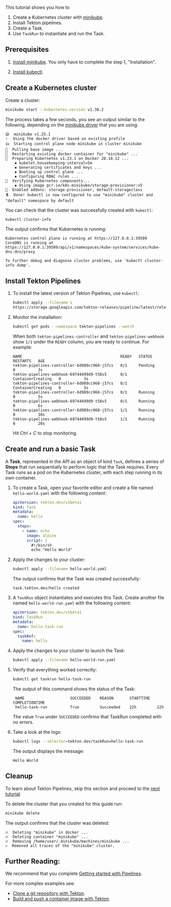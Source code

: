 <!--
---
title: "Getting started with Tasks"
likTitle: "Tasks"
weight: 1
description: >
  Set up and run your first Tekton Task
---
!-->

This tutorial shows you how to 

1. Create a Kubernetes cluster with [minikube](https://minikube.sigs.k8s.io/).
1. Install Tekton pipelines.
1. Create a Task.
1. Use `TaskRun` to instantiate and run the Task.

## Prerequisites

1.  [Install minikube](https://minikube.sigs.k8s.io/docs/start/). You only have
    to complete the step 1, "Installation".

1.  [Install kubectl](https://kubernetes.io/docs/tasks/tools/#kubectl).

## Create a Kubernetes cluster

Create a cluster:

```bash
minikube start --kubernetes-version v1.30.2
```

The process takes a few seconds, you see an output similar to the following,
depending on the [minikube driver](https://minikube.sigs.k8s.io/docs/drivers/)
that you are using:

```
😄  minikube v1.25.1
✨  Using the docker driver based on existing profile
👍  Starting control plane node minikube in cluster minikube
🚜  Pulling base image ...
🔄  Restarting existing docker container for "minikube" ...
🐳  Preparing Kubernetes v1.23.1 on Docker 20.10.12 ...
    ▪ kubelet.housekeeping-interval=5m
    ▪ Generating certificates and keys ...
    ▪ Booting up control plane ...
    ▪ Configuring RBAC rules ...
🔎  Verifying Kubernetes components...
    ▪ Using image gcr.io/k8s-minikube/storage-provisioner:v5
🌟  Enabled addons: storage-provisioner, default-storageclass
🏄  Done! kubectl is now configured to use "minikube" cluster and "default" namespace by default
```

You can check that the cluster was successfully created with `kubectl`:

```bash
kubectl cluster-info
```

The output confirms that Kubernetes is running:

```
Kubernetes control plane is running at https://127.0.0.1:39509
CoreDNS is running at
https://127.0.0.1:39509/api/v1/namespaces/kube-system/services/kube-dns:dns/proxy

To further debug and diagnose cluster problems, use 'kubectl cluster-info dump'.
```

## Install Tekton Pipelines

1. To install the latest version of Tekton Pipelines, use `kubectl`:

   ```bash
   kubectl apply --filename \
   https://storage.googleapis.com/tekton-releases/pipeline/latest/release.yaml
   ```

1. Monitor the installation:

   ```bash
   kubectl get pods --namespace tekton-pipelines --watch
   ```

    When both `tekton-pipelines-controller` and `tekton-pipelines-webhook` show
    `1/1` under the `READY` column, you are ready to continue. For example:

    ```
    NAME                                           READY   STATUS              RESTARTS   AGE
    tekton-pipelines-controller-6d989cc968-j57cs   0/1     Pending             0          3s
    tekton-pipelines-webhook-69744499d9-t58s5      0/1     ContainerCreating   0          3s
    tekton-pipelines-controller-6d989cc968-j57cs   0/1     ContainerCreating   0          3s
    tekton-pipelines-controller-6d989cc968-j57cs   0/1     Running             0          5s
    tekton-pipelines-webhook-69744499d9-t58s5      0/1     Running             0          6s
    tekton-pipelines-controller-6d989cc968-j57cs   1/1     Running             0          10s
    tekton-pipelines-webhook-69744499d9-t58s5      1/1     Running             0          20s
    ```

    Hit *Ctrl + C* to stop monitoring.

## Create and run a basic Task

A **Task**, represented in the API as an object of kind `Task`, defines a
series of **Steps** that run sequentially to perform logic that the Task
requires. Every Task runs as a pod on the Kubernetes cluster, with each step
running in its own container.

1.  To create a Task, open your favorite editor and create a file named
    `hello-world.yaml` with the following content:

    ```yaml
    apiVersion: tekton.dev/v1beta1
    kind: Task
    metadata:
      name: hello
    spec:
      steps:
        - name: echo
          image: alpine
          script: |
            #!/bin/sh
            echo "Hello World"
    ```

    


1.  Apply the changes to your cluster:

    ```bash
    kubectl apply --filename hello-world.yaml
    ```

      The output confirms that the Task was created successfully:

      ```
      task.tekton.dev/hello created
      ```

1.  A `TaskRun` object instantiates and executes this Task. Create another
    file named `hello-world-run.yaml` with the following content:

    ```yaml
    apiVersion: tekton.dev/v1beta1
    kind: TaskRun
    metadata:
      name: hello-task-run
    spec:
      taskRef:
        name: hello
    ```

1.  Apply the changes to your cluster to launch the Task:

    ```bash
    kubectl apply --filename hello-world-run.yaml
    ``` 

1.  Verify that everything worked correctly:

    ```bash
    kubectl get taskrun hello-task-run
    ```

    The output of this command shows the status of the Task:

     
    ```
     NAME                    SUCCEEDED    REASON       STARTTIME   COMPLETIONTIME
     hello-task-run          True         Succeeded    22h         22h
    ```

    The value `True` under `SUCCEEDED` confirms that TaskRun completed with no errors.


1.  Take a look at the logs:

    ```bash
    kubectl logs --selector=tekton.dev/taskRun=hello-task-run
    ```

    The output displays the message:

    ```
    Hello World
    ```

## Cleanup

To learn about Tekton Pipelines, skip this section and proceed to the [next
tutorial][pipelines-qs].

To delete the cluster that you created for this guide run:

```bash
minikube delete
```

The output confirms that the cluster was deleted:

```
🔥  Deleting "minikube" in docker ...
🔥  Deleting container "minikube" ...
🔥  Removing /home/user/.minikube/machines/minikube ...
💀  Removed all traces of the "minikube" cluster.
```

## Further Reading:

We recommend that you complete [Getting started with Pipelines][pipelines-qs].

For more complex examples see:

- [Clone a git repository with Tekton][git-howto].
- [Build and push a container image with Tekton][kaniko-howto].

[pipelines-qs]: /docs/getting-started/pipelines/
[git-howto]: /docs/how-to-guides/clone-repository/
[kaniko-howto]: /docs/how-to-guides/kaniko-build-push/
